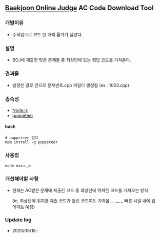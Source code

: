 ## [Baekjoon Online Judge](http://www.acmicpc.net/) AC Code Download Tool

### 개발이유

- 수작업으로 코드 한 개씩 옮기기 싫었다. 

### 설명

- BOJ에 제출한 맞은 문제들 중 최상단에 있는 정답 코드를 가져온다.

### 결과물

- 설정한 경로 안으로 문제번호.cpp 파일이 생성됨 (ex : 1003.cpp)

### 종속성

- [Node.js](https://nodejs.org/)
- [puppeteer](https://github.com/puppeteer/puppeteer/)

#### bash

```
# puppeteer 설치
npm install -g puppeteer
```

### 사용법

```
node main.js
```

### 개선해야할 사항 

- 현재는 AC받은 문제에 제출한 코드 중 최상단에 위치한 코드를 가져오는 방식 

  (ie, 최상단에 위치한 제출 코드가 틀린 코드여도 가져옴.....,,,,,, 빠른 시일 내에 업데이트 예정)

### Update log

- 2020/05/18 : 
